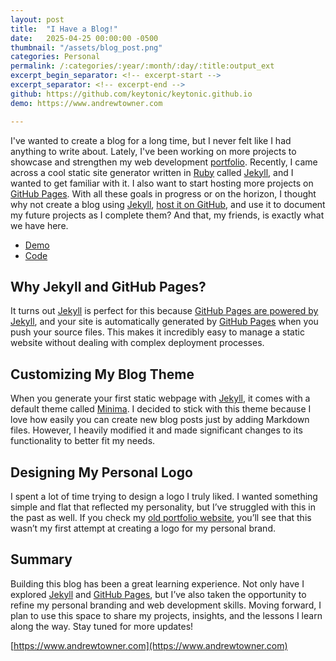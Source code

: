 ```yaml
---
layout: post
title:  "I Have a Blog!"
date:   2025-04-25 00:00:00 -0500
thumbnail: "/assets/blog_post.png"
categories: Personal
permalink: /:categories/:year/:month/:day/:title:output_ext
excerpt_begin_separator: <!-- excerpt-start -->
excerpt_separator: <!-- excerpt-end -->
github: https://github.com/keytonic/keytonic.github.io
demo: https://www.andrewtowner.com

---
```


I've wanted to create a blog for a long time, but I never felt like I had anything to write about. Lately, I've been working on more projects to showcase and strengthen my web development [portfolio](https://andrewtowner.com). Recently, I came across a cool static site generator written in [Ruby](https://www.ruby-lang.org/en/) called [Jekyll](https://jekyllrb.com/), and I wanted to get familiar with it. I also want to start hosting more projects on [GitHub Pages](https://pages.github.com/). With all these goals in progress or on the horizon, I thought why not create a blog using [Jekyll](https://jekyllrb.com/), [host it on GitHub](https://github.com/keytonic/keytonic.github.io), and use it to document my future projects as I complete them? And that, my friends, is exactly what we have here.

- [Demo](https://www.andrewtowner.com)
- [Code](https://github.com/keytonic/keytonic.github.io)

## Why Jekyll and GitHub Pages?

It turns out [Jekyll](https://jekyllrb.com/) is perfect for this because [GitHub Pages are powered by Jekyll](https://jekyllrb.com/docs/github-pages/), and your site is automatically generated by [GitHub Pages](https://pages.github.com/) when you push your source files. This makes it incredibly easy to manage a static website without dealing with complex deployment processes.

## Customizing My Blog Theme


When you generate your first static webpage with [Jekyll](https://jekyllrb.com/), it comes with a default theme called [Minima](https://github.com/jekyll/minima). I decided to stick with this theme because I love how easily you can create new blog posts just by adding Markdown files. However, I heavily modified it and made significant changes to its functionality to better fit my needs.

## Designing My Personal Logo


I spent a lot of time trying to design a logo I truly liked. I wanted something simple and flat that reflected my personality, but I’ve struggled with this in the past as well. If you check my [old portfolio website](https://keytonic.github.io/Old-Portfolio), you’ll see that this wasn’t my first attempt at creating a logo for my personal brand.

## Summary

<!-- excerpt-start -->
Building this blog has been a great learning experience. Not only have I explored [Jekyll](https://jekyllrb.com/) and [GitHub Pages](https://pages.github.com/), but I’ve also taken the opportunity to refine my personal branding and web development skills. Moving forward, I plan to use this space to share my projects, insights, and the lessons I learn along the way. Stay tuned for more updates!
<!-- excerpt-end -->

[https://www.andrewtowner.com](https://www.andrewtowner.com)

